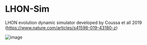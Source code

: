 # LHON-Sim

LHON evolution dynamic simulator developed by Coussa et all 2019 (https://www.nature.com/articles/s41598-019-43180-z)

![image](https://user-images.githubusercontent.com/28689806/186239422-30780566-2b27-4338-b275-19517ee1a413.png)



